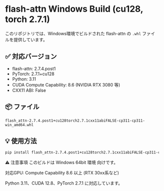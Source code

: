 # flash-attn Windows Build (cu128, torch 2.7.1)

このリポジトリでは、Windows環境でビルドされた flash-attn の `.whl` ファイルを提供しています。

## ✅ 対応バージョン

- flash-attn: 2.7.4.post1
- PyTorch: 2.7.1+cu128
- Python: 3.11
- CUDA Compute Capability: 8.6 (NVIDIA RTX 3080 等)
- CXX11 ABI: False

## 📦 ファイル

`flash_attn-2.7.4.post1+cu128torch2.7.1cxx11abiFALSE-cp311-cp311-win_amd64.whl`

## 💡 使用方法

```bash
pip install flash_attn-2.7.4.post1+cu128torch2.7.1cxx11abiFALSE-cp311-cp311-win_amd64.whl
```

⚠️ 注意事項
このビルドは Windows 64bit 環境 向けです。

対応GPU: Compute Capability 8.6 以上 (RTX 30xx系など)

Python 3.11、CUDA 12.8、PyTorch 2.7.1 に対応しています。
